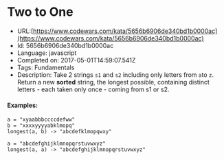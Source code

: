 # Two to One

 - URL:[https://www.codewars.com/kata/5656b6906de340bd1b0000ac](https://www.codewars.com/kata/5656b6906de340bd1b0000ac)
 - Id: 5656b6906de340bd1b0000ac
 - Language: javascript
 - Completed on: 2017-05-01T14:59:07.541Z
 - Tags: Fundamentals
 - Description:
Take 2 strings `s1` and `s2` including only letters from `a`to `z`.
Return a new **sorted** string, the longest possible, containing distinct letters - each taken only once - coming from s1 or s2.

#### Examples:
```
a = "xyaabbbccccdefww"
b = "xxxxyyyyabklmopq"
longest(a, b) -> "abcdefklmopqwxy"

a = "abcdefghijklmnopqrstuvwxyz"
longest(a, a) -> "abcdefghijklmnopqrstuvwxyz"
```

